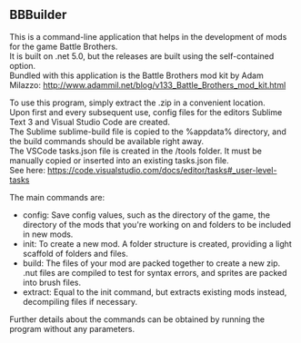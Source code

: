 ## BBBuilder

This is a command-line application that helps in the development of mods for the game Battle Brothers.  
It is built on .net 5.0, but the releases are built using the self-contained option.  
Bundled with this application is the Battle Brothers mod kit by Adam Milazzo: http://www.adammil.net/blog/v133_Battle_Brothers_mod_kit.html  

To use this program, simply extract the .zip in a convenient location.  
Upon first and every subsequent use, config files for the editors Sublime Text 3 and Visual Studio Code are created.  
The Sublime sublime-build file is copied to the %appdata% directory, and the build commands should be available right away.  
The VSCode tasks.json file is created in the /tools folder. It must be manually copied or inserted into an existing tasks.json file.  
See here: https://code.visualstudio.com/docs/editor/tasks#_user-level-tasks  



The main commands are:  
- config: Save config values, such as the directory of the game, the directory of the mods that you're working on and folders to be included in new mods.
- init: To create a new mod. A folder structure is created, providing a light scaffold of folders and files.
- build: The files of your mod are packed together to create a new zip. .nut files are  compiled to test for syntax errors, and sprites are packed into brush files.
- extract: Equal to the init command, but extracts existing mods instead, decompiling files if necessary.  

Further details about the commands can be obtained by running the program without any parameters.

